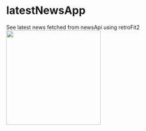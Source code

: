 # latestNewsApp
See latest news fetched from newsApi using retroFit2 
<img src="https://https://imge.to/i/vgsFAG" width="250">
